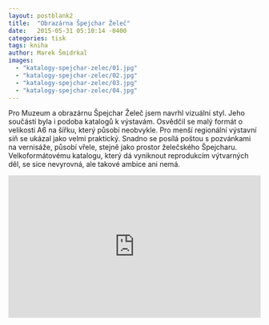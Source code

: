 ```yaml
---
layout: postblank2
title:  "Obrazárna Špejchar Želeč"
date:   2015-05-31 05:10:14 -0400
categories: tisk
tags: kniha
author: Marek Šmidrkal
images:
  - "katalogy-spejchar-zelec/01.jpg"
  - "katalogy-spejchar-zelec/02.jpg"
  - "katalogy-spejchar-zelec/03.jpg"
  - "katalogy-spejchar-zelec/04.jpg"
---
```

<p class="descp">Pro Muzeum a obrazárnu Špejchar Želeč jsem navrhl vizuální styl. Jeho součástí byla i podoba katalogů k výstavám. Osvědčil se malý formát o velikosti A6 na šířku, který působí neobvykle. Pro menší regionální výstavní síň se ukázal jako velmi praktický. Snadno se posílá poštou s pozvánkami na vernisáže, působí vřele, stejně jako prostor želečského Špejcharu. Velkoformátovému katalogu, který dá vyniknout reprodukcím výtvarných děl, se sice nevyrovná, ale takové ambice ani nemá.</p>

<div style="padding:56.25% 0 0 0;position:relative;"><iframe src="https://player.vimeo.com/video/267101433?autoplay=1&loop=1&color=ffffff&title=0&byline=0&portrait=0" style="position:absolute;top:0;left:0;width:100%;height:100%;" frameborder="0" webkitallowfullscreen mozallowfullscreen allowfullscreen></iframe></div><script src="https://player.vimeo.com/api/player.js"></script>
